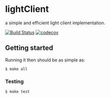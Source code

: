 # lightClient

a simple and efficient light client implementation.

[![Build Status](https://circleci.com/gh/walterkangluo/lightClient/tree/master.svg?style=shield)](https://circleci.com/gh/walterkangluo/lightClient/tree/master)
[![codecov](https://codecov.io/gh/walterkangluo/lightClient/branch/master/graph/badge.svg)](https://codecov.io/gh/walterkangluo/lightClient)

## Getting started

Running it then should be as simple as:

```
$ make all
```

### Testing

```
$ make test
```

